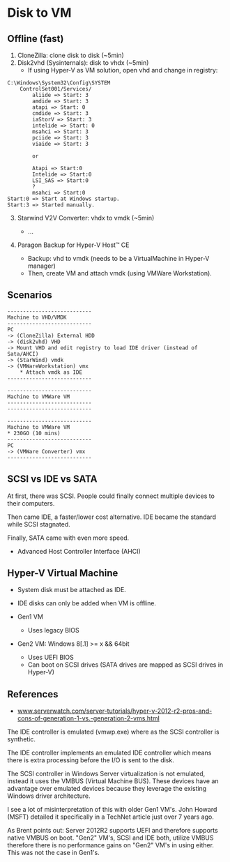 # Disk to VM

## Offline (fast)
1. CloneZilla: clone disk to disk (~5min)
2. Disk2vhd (Sysinternals): disk to vhdx (~5min)
	* If using Hyper-V as VM solution,
	  open vhd and change in registry:
```
C:\Windows\System32\Config\SYSTEM
	ControlSet001/Services/
		aliide => Start: 3
		amdide => Start: 3
		atapi => Start: 0
		cmdide => Start: 3
		iaStorV => Start: 3
		intelide => Start: 0
		msahci => Start: 3
		pciide => Start: 3
		viaide => Start: 3

		or

		Atapi => Start:0
		Intelide => Start:0
		LSI_SAS => Start:0
		?
		msahci => Start:0
Start:0 => Start at Windows startup.
Start:3 => Started manually.
```

3. Starwind V2V Converter: vhdx to vmdk (~5min)
	+ ...

3. Paragon Backup for Hyper-V Host™ CE
	+ Backup: vhd to vmdk (needs to be a VirtualMachine in Hyper-V manager)
	+ Then, create VM and attach vmdk (using VMWare Workstation).



## Scenarios
```
---------------------------
Machine to VHD/VMDK
---------------------------
PC 
-> (CloneZilla) External HDD 
-> (disk2vhd) VHD
-> Mount VHD and edit registry to load IDE driver (instead of Sata/AHCI)
-> (StarWind) vmdk
-> (VMWareWorkstation) vmx
	* Attach vmdk as IDE
---------------------------
```

```
---------------------------
Machine to VMWare VM
---------------------------
---------------------------
```


```
---------------------------
Machine to VMWare VM 
* 230GO (10 mins)
---------------------------
PC
-> (VMWare Converter) vmx
---------------------------
```





## SCSI vs IDE vs SATA
At first, there was SCSI.
People could finally connect multiple devices to their computers.

Then came IDE, a faster/lower cost alternative.
IDE became the standard while SCSI stagnated.

Finally, SATA came with even more speed.
- Advanced Host Controller Interface (AHCI)



## Hyper-V Virtual Machine
+ System disk must be attached as IDE.
+ IDE disks can only be added when VM is offline.

+ Gen1 VM
	- Uses legacy BIOS
+ Gen2 VM: Windows 8[.1] >= x && 64bit
	- Uses UEFI BIOS
	- Can boot on SCSI drives (SATA drives are mapped as SCSI drives in Hyper-V)



##  References
- www.serverwatch.com/server-tutorials/hyper-v-2012-r2-pros-and-cons-of-generation-1-vs.-generation-2-vms.html

The IDE controller is emulated (vmwp.exe) where as the SCSI controller is synthetic.

The IDE controller implements an emulated IDE controller which means there is extra processing before the I/O is sent to the disk.

The SCSI controller in Windows Server virtualization is not emulated, instead it uses the VMBUS (Virtual Machine BUS). These devices have an advantage over emulated devices because they leverage the existing Windows driver architecture.

I see a lot of misinterpretation of this with older Gen1 VM's.  John Howard (MSFT) detailed it specifically in a TechNet article just over 7 years ago.

As Brent points out:  Server 2012R2 supports UEFI and therefore supports native VMBUS on boot. "Gen2" VM's, SCSI and IDE both, utilize VMBUS therefore there is no performance gains on "Gen2" VM's in using either.  This was not the case in Gen1's.